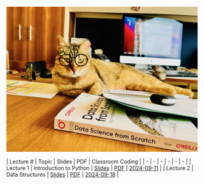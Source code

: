 
![AUC Official Data Scientist](images/boussy.png)

| Lecture # | Topic | Slides | PDF | Classroom Coding |
| - | - | - | - | - | - |
| Lecture 1 | Introduction to Python | [Slides](https://ahmedmoustafa.github.io/AUC-DSCI1412-Fall2024/lectures/python1_intro.html) | [PDF](pdfs/python1_intro.pdf) | [2024-09-11](https://colab.research.google.com/drive/1ngqpwF-WzShGlGwY9SV3P5bR_e-Et6Px?usp=sharing) |
| Lecture 2 | Data Structures | [Slides](https://ahmedmoustafa.github.io/AUC-DSCI1412-Fall2024/lectures/python2_data_structures.html) | [PDF](pdfs/python2_data_structures.pdf) | [2024-09-18](https://colab.research.google.com/drive/1KJjSdifSX55jBgj11PEMHJMM-7DKPacF?usp=sharing) |

